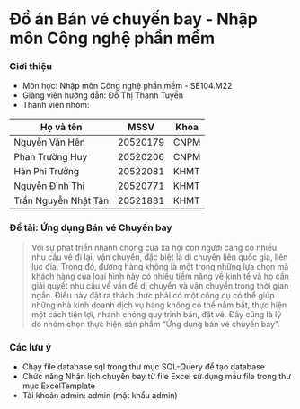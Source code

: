 # Đồ án Bán vé chuyến bay - Nhập môn Công nghệ phần mềm
### Giới thiệu
- Môn học: Nhập môn Công nghệ phần mềm - SE104.M22
- Giảng viên hướng dẫn: Đỗ Thị Thanh Tuyền
- Thành viên nhóm:

| Họ và tên            | MSSV     | Khoa |
| -------------------- | -------- | ---- |
| Nguyễn Văn Hên       | 20520179 | CNPM |
| Phan Trường Huy      | 20520206 | CNPM |
| Hàn Phi Trường       | 20522081 | KHMT |
| Nguyễn Đình Thi      | 20520771 | KHMT |
| Trần Nguyễn Nhật Tân | 20521881  | KHMT |

### Đề tài: Ứng dụng Bán vé Chuyến bay
> Với sự phát triển nhanh chóng của xã hội con người càng có nhiều nhu cầu về đi lại, vận chuyển, đặc biệt là di chuyển liên quốc gia, liên lục địa. Trong đó, đường hàng không là một trong những lựa chọn mà khách hàng của loại hình này có nhiều tiềm năng về kinh tế và họ cần giải quyết nhu cầu về vấn đề di chuyển và vận chuyển trong thời gian ngắn. Điều này đặt ra thách thức phải có một công cụ có thể giúp những nhà kinh doanh dịch vụ hàng không có thể nắm bắt, thực hiện một cách tiện lợi, nhanh chóng quy trình bán, đặt vé. Đây cũng là lý do nhóm chọn thực hiện sản phẩm “Ứng dụng bán vé chuyến bay”.
### Các lưu ý
- Chạy file database.sql trong thư mục SQL-Query để tạo database
- Chức năng Nhận lịch chuyến bay từ file Excel sử dụng mẫu file trong thư mục ExcelTemplate
- Tài khoản admin: admin (mật khẩu admin)
